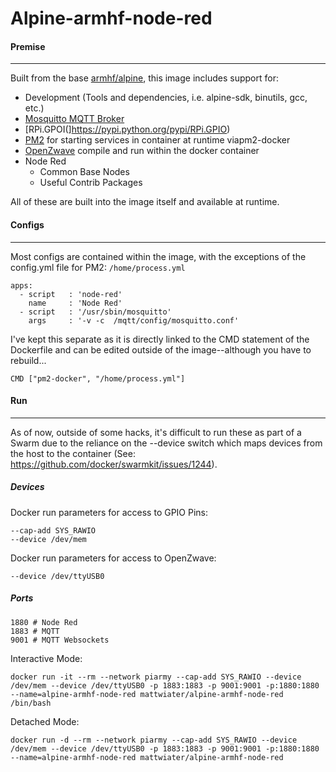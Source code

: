 # Alpine-armhf-node-red

#### Premise
---
Built from the base [armhf/alpine](https://hub.docker.com/r/armhf/alpine/), this image includes support for:
* Development (Tools and dependencies, i.e. alpine-sdk, binutils, gcc, etc.)
* [Mosquitto MQTT Broker](https://mosquitto.org/)
* [RPi.GPOI(]https://pypi.python.org/pypi/RPi.GPIO)
* [PM2](http://pm2.keymetrics.io/) for starting services in container at runtime viapm2-docker
* [OpenZwave](https://github.com/OpenZWave/open-zwave) compile and run within the docker container
* Node Red
  * Common Base Nodes
  * Useful Contrib Packages

All of these are built into the image itself and available at runtime.

#### Configs
---
Most configs are contained within the image, with the exceptions of the config.yml file for PM2: `/home/process.yml`

```
apps:
  - script   : 'node-red'
    name     : 'Node Red'
  - script   : '/usr/sbin/mosquitto'
    args     : '-v -c  /mqtt/config/mosquitto.conf'
```

I've kept this separate as it is directly linked to the CMD statement of the Dockerfile and can be edited outside of the image--although you have to rebuild...

`CMD ["pm2-docker", "/home/process.yml"]`

#### Run
---
As of now, outside of some hacks, it's difficult to run these as part of a Swarm due to the reliance on the --device switch which maps devices from the host to the container (See: https://github.com/docker/swarmkit/issues/1244).

##### Devices
Docker run parameters for access to GPIO Pins:
```
--cap-add SYS_RAWIO
--device /dev/mem
```

Docker run parameters for access to OpenZwave:
```
--device /dev/ttyUSB0
```

##### Ports
```
1880 # Node Red
1883 # MQTT
9001 # MQTT Websockets
```

Interactive Mode:
```
docker run -it --rm --network piarmy --cap-add SYS_RAWIO --device /dev/mem --device /dev/ttyUSB0 -p 1883:1883 -p 9001:9001 -p:1880:1880 --name=alpine-armhf-node-red mattwiater/alpine-armhf-node-red /bin/bash
```

Detached Mode:
```
docker run -d --rm --network piarmy --cap-add SYS_RAWIO --device /dev/mem --device /dev/ttyUSB0 -p 1883:1883 -p 9001:9001 -p:1880:1880 --name=alpine-armhf-node-red mattwiater/alpine-armhf-node-red
```